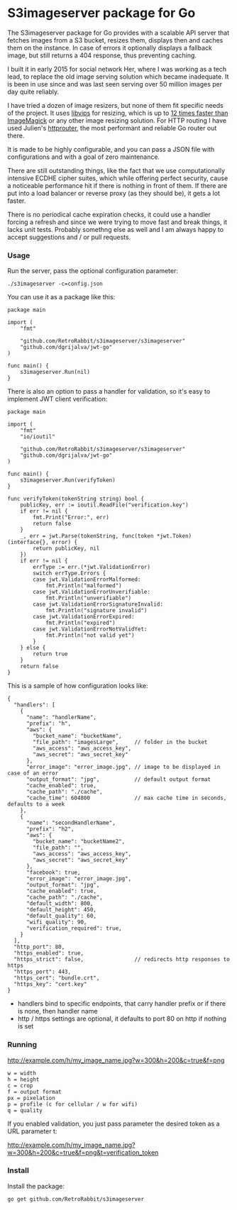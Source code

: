 # S3imageserver package for Go

The S3imageserver package for Go provides with a scalable API server that fetches images from a S3 bucket, resizes them, displays then and caches them on the instance. In case of errors it optionally displays a fallback image, but still returns a 404 response, thus preventing caching.

I built it in early 2015 for social network Her, where I was working as a tech lead, to replace the old image serving solution which became inadequate. It is been in use since and was last seen serving over 50 million images per day quite reliably.

I have tried a dozen of image resizers, but none of them fit specific needs of the project. It uses [libvips](https://github.com/jcupitt/libvips) for resizing, which is up to [12 times faster than ImageMagick](https://github.com/fawick/speedtest-resize) or any other image resizing solution. For HTTP routing I have used Julien's [httprouter](https://github.com/julienschmidt/httprouter), the most performant and reliable Go router out there.

It is made to be highly configurable, and you can pass a JSON file with configurations and with a goal of zero maintenance.

There are still outstanding things, like the fact that we use computationally intensive ECDHE cipher suites, which while offering perfect security, cause a noticeable performance hit if there is nothing in front of them. If there are put into a load balancer or reverse proxy (as they should be), it gets a lot faster.

There is no periodical cache expiration checks, it could use a handler forcing a refresh and since we were trying to move fast and break things, it lacks unit tests. Probably somethng else as well and I am always happy to accept suggestions and / or pull requests.

### Usage

Run the server, pass the optional configuration parameter:

	./s3imageserver -c=config.json


You can use it as a package like this:

	package main

	import (
		"fmt"

		"github.com/RetroRabbit/s3imageserver/s3imageserver"
		"github.com/dgrijalva/jwt-go"
	)

	func main() {
		s3imageserver.Run(nil)
	}


There is also an option to pass a handler for validation, so it's easy to implement JWT client verification:

	package main

	import (
		"fmt"
		"io/ioutil"

		"github.com/RetroRabbit/s3imageserver/s3imageserver"
		"github.com/dgrijalva/jwt-go"
	)

	func main() {
		s3imageserver.Run(verifyToken)
	}

	func verifyToken(tokenString string) bool {
		publicKey, err := ioutil.ReadFile("verification.key")
		if err != nil {
			fmt.Print("Error:", err)
			return false
		}
		_, err = jwt.Parse(tokenString, func(token *jwt.Token) (interface{}, error) {
			return publicKey, nil
		})
		if err != nil {
			errType := err.(*jwt.ValidationError)
			switch errType.Errors {
			case jwt.ValidationErrorMalformed:
				fmt.Println("malformed")
			case jwt.ValidationErrorUnverifiable:
				fmt.Println("unverifiable")
			case jwt.ValidationErrorSignatureInvalid:
				fmt.Println("signature invalid")
			case jwt.ValidationErrorExpired:
				fmt.Println("expired")
			case jwt.ValidationErrorNotValidYet:
				fmt.Println("not valid yet")
			}
		} else {
			return true
		}
		return false
	}

This is a sample of how configuration looks like:

	{
	  "handlers": [
	    {
	      "name": "handlerName",
	      "prefix": "h",
	      "aws": {
	        "bucket_name": "bucketName",
	      	"file_path": "imagesLarge", 	// folder in the bucket
	        "aws_access": "aws_access_key",
	        "aws_secret": "aws_secret_key"
	      },
	      "error_image": "error_image.jpg",	// image to be displayed in case of an error
	      "output_format": "jpg", 			// default output format
	      "cache_enabled": true,
	      "cache_path": "./cache",
	      "cache_time": 604800 				// max cache time in seconds, defaults to a week
	    },
	    {
	      "name": "secondHandlerName",
	      "prefix": "h2",
	      "aws": {
	        "bucket_name": "bucketName2",
	      	"file_path": "",
	        "aws_access": "aws_access_key",
	        "aws_secret": "aws_secret_key"
	      },
	      "facebook": true,
	      "error_image": "error_image.jpg",
	      "output_format": "jpg",
	      "cache_enabled": true,
	      "cache_path": "./cache",
	      "default_width": 800,
	      "default_height": 450,
	      "default_quality": 60,
	      "wifi_quality": 90,
	      "verification_required": true,
	    }
	  ],
	  "http_port": 80,
	  "https_enabled": true,
	  "https_strict": false, 				// redirects http responses to https
	  "https_port": 443,
	  "https_cert": "bundle.crt",
	  "https_key": "cert.key"
	}


- handlers bind to specific endpoints, that carry handler prefix or if there is none, then handler name
- http / https settings are optional, it defaults to port 80 on http if nothing is set

### Running

http://example.com/h/my_image_name.jpg?w=300&h=200&c=true&f=png

	w = width
	h = height
	c = crop
	f = output format
	px = pixelation
	p = profile (c for cellular / w for wifi)
	q = quality

If you enabled validation, you just pass parameter the desired token as a URL parameter t:

http://example.com/h/my_image_name.jpg?w=300&h=200&c=true&f=png&t=verification_token

### Install

Install the package:

	go get github.com/RetroRabbit/s3imageserver
